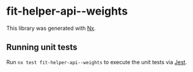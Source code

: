 # fit-helper-api--weights

This library was generated with [Nx](https://nx.dev).

## Running unit tests

Run `nx test fit-helper-api--weights` to execute the unit tests via [Jest](https://jestjs.io).

